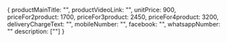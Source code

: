 {
productMainTitle: "",
productVideoLink: "",
unitPrice: 900,
priceFor2product: 1700,
priceFor3product: 2450,
priceFor4product: 3200,
deliveryChargeText: "",
mobileNumber: "",
facebook: "",
whatsappNumber: ""
description: [""]
}
